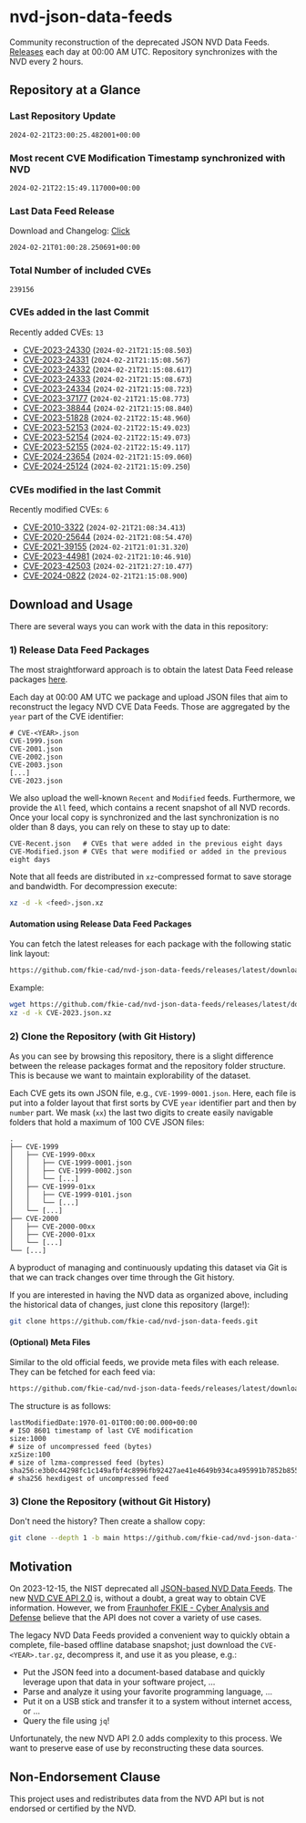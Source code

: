 # nvd-json-data-feeds

Community reconstruction of the deprecated JSON NVD Data Feeds. 
[Releases](https://github.com/fkie-cad/nvd-json-data-feeds/releases/latest) each day at 00:00 AM UTC.
Repository synchronizes with the NVD every 2 hours.

## Repository at a Glance

### Last Repository Update

```plain
2024-02-21T23:00:25.482001+00:00
```

### Most recent CVE Modification Timestamp synchronized with NVD

```plain
2024-02-21T22:15:49.117000+00:00
```

### Last Data Feed Release

Download and Changelog: [Click](https://github.com/fkie-cad/nvd-json-data-feeds/releases/latest)

```plain
2024-02-21T01:00:28.250691+00:00
```

### Total Number of included CVEs

```plain
239156
```

### CVEs added in the last Commit

Recently added CVEs: `13`

* [CVE-2023-24330](CVE-2023/CVE-2023-243xx/CVE-2023-24330.json) (`2024-02-21T21:15:08.503`)
* [CVE-2023-24331](CVE-2023/CVE-2023-243xx/CVE-2023-24331.json) (`2024-02-21T21:15:08.567`)
* [CVE-2023-24332](CVE-2023/CVE-2023-243xx/CVE-2023-24332.json) (`2024-02-21T21:15:08.617`)
* [CVE-2023-24333](CVE-2023/CVE-2023-243xx/CVE-2023-24333.json) (`2024-02-21T21:15:08.673`)
* [CVE-2023-24334](CVE-2023/CVE-2023-243xx/CVE-2023-24334.json) (`2024-02-21T21:15:08.723`)
* [CVE-2023-37177](CVE-2023/CVE-2023-371xx/CVE-2023-37177.json) (`2024-02-21T21:15:08.773`)
* [CVE-2023-38844](CVE-2023/CVE-2023-388xx/CVE-2023-38844.json) (`2024-02-21T21:15:08.840`)
* [CVE-2023-51828](CVE-2023/CVE-2023-518xx/CVE-2023-51828.json) (`2024-02-21T22:15:48.960`)
* [CVE-2023-52153](CVE-2023/CVE-2023-521xx/CVE-2023-52153.json) (`2024-02-21T22:15:49.023`)
* [CVE-2023-52154](CVE-2023/CVE-2023-521xx/CVE-2023-52154.json) (`2024-02-21T22:15:49.073`)
* [CVE-2023-52155](CVE-2023/CVE-2023-521xx/CVE-2023-52155.json) (`2024-02-21T22:15:49.117`)
* [CVE-2024-23654](CVE-2024/CVE-2024-236xx/CVE-2024-23654.json) (`2024-02-21T21:15:09.060`)
* [CVE-2024-25124](CVE-2024/CVE-2024-251xx/CVE-2024-25124.json) (`2024-02-21T21:15:09.250`)


### CVEs modified in the last Commit

Recently modified CVEs: `6`

* [CVE-2010-3322](CVE-2010/CVE-2010-33xx/CVE-2010-3322.json) (`2024-02-21T21:08:34.413`)
* [CVE-2020-25644](CVE-2020/CVE-2020-256xx/CVE-2020-25644.json) (`2024-02-21T21:08:54.470`)
* [CVE-2021-39155](CVE-2021/CVE-2021-391xx/CVE-2021-39155.json) (`2024-02-21T21:01:31.320`)
* [CVE-2023-44981](CVE-2023/CVE-2023-449xx/CVE-2023-44981.json) (`2024-02-21T21:10:46.910`)
* [CVE-2023-42503](CVE-2023/CVE-2023-425xx/CVE-2023-42503.json) (`2024-02-21T21:27:10.477`)
* [CVE-2024-0822](CVE-2024/CVE-2024-08xx/CVE-2024-0822.json) (`2024-02-21T21:15:08.900`)


## Download and Usage

There are several ways you can work with the data in this repository:

### 1) Release Data Feed Packages

The most straightforward approach is to obtain the latest Data Feed release packages [here](https://github.com/fkie-cad/nvd-json-data-feeds/releases/latest).

Each day at 00:00 AM UTC we package and upload JSON files that aim to reconstruct the legacy NVD CVE Data Feeds.
Those are aggregated by the `year` part of the CVE identifier:

```
# CVE-<YEAR>.json
CVE-1999.json
CVE-2001.json
CVE-2002.json
CVE-2003.json
[...]
CVE-2023.json
```

We also upload the well-known `Recent` and `Modified` feeds.
Furthermore, we provide the `All` feed, which contains a recent snapshot of all NVD records.
Once your local copy is synchronized and the last synchronization is no older than 8 days, you can rely on these to stay up to date:

```plain
CVE-Recent.json   # CVEs that were added in the previous eight days
CVE-Modified.json # CVEs that were modified or added in the previous eight days
```

Note that all feeds are distributed in `xz`-compressed format to save storage and bandwidth.
For decompression execute:

```sh
xz -d -k <feed>.json.xz
```


#### Automation using Release Data Feed Packages

You can fetch the latest releases for each package with the following static link layout:

```sh
https://github.com/fkie-cad/nvd-json-data-feeds/releases/latest/download/CVE-<YEAR>.json.xz
```

Example:

```sh
wget https://github.com/fkie-cad/nvd-json-data-feeds/releases/latest/download/CVE-2023.json.xz
xz -d -k CVE-2023.json.xz
```



### 2) Clone the Repository (with Git History)

As you can see by browsing this repository, there is a slight difference between the release packages format and the repository folder structure.
This is because we want to maintain explorability of the dataset.

Each CVE gets its own JSON file, e.g., `CVE-1999-0001.json`.
Here, each file is put into a folder layout that first sorts by CVE `year` identifier part and then by `number` part.
We mask (`xx`) the last two digits to create easily navigable folders that hold a maximum of 100 CVE JSON files:

```plain
.
├── CVE-1999
│   ├── CVE-1999-00xx
│   │   ├── CVE-1999-0001.json
│   │   ├── CVE-1999-0002.json
│   │   └── [...]
│   ├── CVE-1999-01xx
│   │   ├── CVE-1999-0101.json
│   │   └── [...]
│   └── [...]
├── CVE-2000
│   ├── CVE-2000-00xx
│   ├── CVE-2000-01xx
│   └── [...]
└── [...]
```

A byproduct of managing and continuously updating this dataset via Git is that we can track changes over time through the Git history.

If you are interested in having the NVD data as organized above, including the historical data of changes, just clone this repository (large!):

```sh
git clone https://github.com/fkie-cad/nvd-json-data-feeds.git
```

#### (Optional) Meta Files

Similar to the old official feeds, we provide meta files with each release. They can be fetched for each feed via:

```sh
https://github.com/fkie-cad/nvd-json-data-feeds/releases/latest/download/CVE-<YEAR>.meta
```

The structure is as follows:

```plain
lastModifiedDate:1970-01-01T00:00:00.000+00:00                          # ISO 8601 timestamp of last CVE modification
size:1000                                                               # size of uncompressed feed (bytes)
xzSize:100                                                              # size of lzma-compressed feed (bytes)
sha256:e3b0c44298fc1c149afbf4c8996fb92427ae41e4649b934ca495991b7852b855 # sha256 hexdigest of uncompressed feed
```


### 3) Clone the Repository (without Git History)

Don't need the history? Then create a shallow copy:

```sh
git clone --depth 1 -b main https://github.com/fkie-cad/nvd-json-data-feeds.git
```

## Motivation

On 2023-12-15, the NIST deprecated all [JSON-based NVD Data Feeds](https://nvd.nist.gov/vuln/data-feeds#divRetirementBanner-1).
The new [NVD CVE API 2.0](https://nvd.nist.gov/developers/vulnerabilities) is, without a doubt, a great way to obtain CVE information.
However, we from [Fraunhofer FKIE - Cyber Analysis and Defense](https://www.fkie.fraunhofer.de/en/departments/cad.html) believe that the API does not cover a variety of use cases.

The legacy NVD Data Feeds provided a convenient way to quickly obtain a complete, file-based offline database snapshot; just download the `CVE-<YEAR>.tar.gz`, decompress it, and use it as you please, e.g.:

* Put the JSON feed into a document-based database and quickly leverage upon that data in your software project, ...
* Parse and analyze it using your favorite programming language, ...
* Put it on a USB stick and transfer it to a system without internet access, or ...
* Query the file using `jq`!

Unfortunately, the new NVD API 2.0 adds complexity to this process.
We want to preserve ease of use by reconstructing these data sources.

## Non-Endorsement Clause

This project uses and redistributes data from the NVD API but is not endorsed or certified by the NVD.